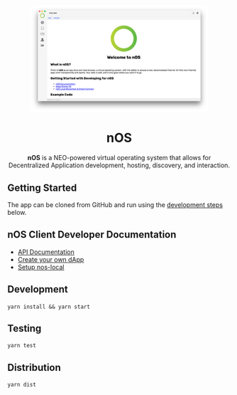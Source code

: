 <p align="center">
  <img src="./docs/screenshot.png" width="400px" />
</p>

<h1 align="center">nOS</h1>
<p align="center">
  <strong>nOS</strong> is a NEO-powered virtual operating system that allows for Decentralized Application development, hosting, discovery, and interaction.
</p>

## Getting Started

The app can be cloned from GitHub and run using the
[development steps](#development) below.

## nOS Client Developer Documentation

- [API Documentation](./docs/api.md)
- [Create your own dApp](./docs/create-your-own-dapp.md)
- [Setup nos-local](./docs/nos-local.md)


## Development

```
yarn install && yarn start
```

## Testing

```
yarn test
```

## Distribution

```
yarn dist
```
